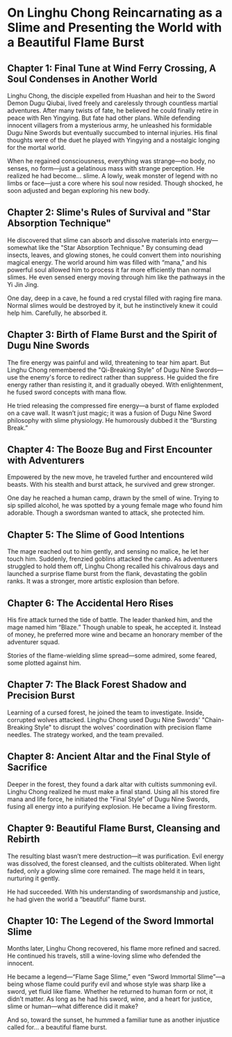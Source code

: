 
# On Linghu Chong Reincarnating as a Slime and Presenting the World with a Beautiful Flame Burst

## Chapter 1: Final Tune at Wind Ferry Crossing, A Soul Condenses in Another World
Linghu Chong, the disciple expelled from Huashan and heir to the Sword Demon Dugu Qiubai, lived freely and carelessly through countless martial adventures. After many twists of fate, he believed he could finally retire in peace with Ren Yingying. But fate had other plans. While defending innocent villagers from a mysterious army, he unleashed his formidable Dugu Nine Swords but eventually succumbed to internal injuries. His final thoughts were of the duet he played with Yingying and a nostalgic longing for the mortal world.

When he regained consciousness, everything was strange—no body, no senses, no form—just a gelatinous mass with strange perception. He realized he had become... slime. A lowly, weak monster of legend with no limbs or face—just a core where his soul now resided. Though shocked, he soon adjusted and began exploring his new body.

## Chapter 2: Slime's Rules of Survival and "Star Absorption Technique"
He discovered that slime can absorb and dissolve materials into energy—somewhat like the "Star Absorption Technique." By consuming dead insects, leaves, and glowing stones, he could convert them into nourishing magical energy. The world around him was filled with “mana,” and his powerful soul allowed him to process it far more efficiently than normal slimes. He even sensed energy moving through him like the pathways in the Yi Jin Jing.

One day, deep in a cave, he found a red crystal filled with raging fire mana. Normal slimes would be destroyed by it, but he instinctively knew it could help him. Carefully, he absorbed it.

## Chapter 3: Birth of Flame Burst and the Spirit of Dugu Nine Swords
The fire energy was painful and wild, threatening to tear him apart. But Linghu Chong remembered the "Qi-Breaking Style" of Dugu Nine Swords—use the enemy's force to redirect rather than suppress. He guided the fire energy rather than resisting it, and it gradually obeyed. With enlightenment, he fused sword concepts with mana flow.

He tried releasing the compressed fire energy—a burst of flame exploded on a cave wall. It wasn’t just magic; it was a fusion of Dugu Nine Sword philosophy with slime physiology. He humorously dubbed it the “Bursting Break.”

## Chapter 4: The Booze Bug and First Encounter with Adventurers
Empowered by the new move, he traveled further and encountered wild beasts. With his stealth and burst attack, he survived and grew stronger.

One day he reached a human camp, drawn by the smell of wine. Trying to sip spilled alcohol, he was spotted by a young female mage who found him adorable. Though a swordsman wanted to attack, she protected him.

## Chapter 5: The Slime of Good Intentions
The mage reached out to him gently, and sensing no malice, he let her touch him. Suddenly, frenzied goblins attacked the camp. As adventurers struggled to hold them off, Linghu Chong recalled his chivalrous days and launched a surprise flame burst from the flank, devastating the goblin ranks. It was a stronger, more artistic explosion than before.

## Chapter 6: The Accidental Hero Rises
His fire attack turned the tide of battle. The leader thanked him, and the mage named him “Blaze.” Though unable to speak, he accepted it. Instead of money, he preferred more wine and became an honorary member of the adventurer squad.

Stories of the flame-wielding slime spread—some admired, some feared, some plotted against him.

## Chapter 7: The Black Forest Shadow and Precision Burst
Learning of a cursed forest, he joined the team to investigate. Inside, corrupted wolves attacked. Linghu Chong used Dugu Nine Swords' "Chain-Breaking Style" to disrupt the wolves’ coordination with precision flame needles. The strategy worked, and the team prevailed.

## Chapter 8: Ancient Altar and the Final Style of Sacrifice
Deeper in the forest, they found a dark altar with cultists summoning evil. Linghu Chong realized he must make a final stand. Using all his stored fire mana and life force, he initiated the "Final Style" of Dugu Nine Swords, fusing all energy into a purifying explosion. He became a living firestorm.

## Chapter 9: Beautiful Flame Burst, Cleansing and Rebirth
The resulting blast wasn’t mere destruction—it was purification. Evil energy was dissolved, the forest cleansed, and the cultists obliterated. When light faded, only a glowing slime core remained. The mage held it in tears, nurturing it gently.

He had succeeded. With his understanding of swordsmanship and justice, he had given the world a “beautiful” flame burst.

## Chapter 10: The Legend of the Sword Immortal Slime
Months later, Linghu Chong recovered, his flame more refined and sacred. He continued his travels, still a wine-loving slime who defended the innocent.

He became a legend—“Flame Sage Slime,” even “Sword Immortal Slime”—a being whose flame could purify evil and whose style was sharp like a sword, yet fluid like flame. Whether he returned to human form or not, it didn’t matter. As long as he had his sword, wine, and a heart for justice, slime or human—what difference did it make?

And so, toward the sunset, he hummed a familiar tune as another injustice called for… a beautiful flame burst.

